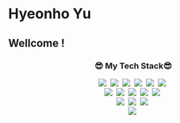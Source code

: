 # Hyeonho Yu
## Wellcome !

<h3 align="center">😎 My Tech Stack😎</h3>

<p align="center">
  <img src="https://img.shields.io/badge/Java-007396?style=flat-square&logo=Java&logoColor=white"/></a>&nbsp 
  <img src="https://img.shields.io/badge/javascript-F7DF1E?style=flat-square&logo=javascript&logoColor=white"/></a>&nbsp 
  <img src="https://img.shields.io/badge/html5-E34F26?style=flat-square&logo=html5&logoColor=white"/></a>&nbsp 
  <img src="https://img.shields.io/badge/css3-1572B6?style=flat-square&logo=css3&logoColor=white"/></a>&nbsp 
  <img src="https://img.shields.io/badge/spring-6DB33F?style=flat-square&logo=spring&logoColor=white"/></a>&nbsp 
  <img src="https://img.shields.io/badge/springboot-6DB33F?style=flat-square&logo=springboot&logoColor=white"/></a>&nbsp </br>
  <img src="https://img.shields.io/badge/apachetomcat-F8DC75?style=flat-square&logo=apachetomcat&logoColor=white"/></a>&nbsp 
  <img src="https://img.shields.io/badge/mysql-4479A1?style=flat-square&logo=mysql&logoColor=white"/></a>&nbsp 
  <img src="https://img.shields.io/badge/github-181717?style=flat-square&logo=github&logoColor=white"/></a>&nbsp 
  <img src="https://img.shields.io/badge/docker-2496ED?style=flat-square&logo=docker&logoColor=white"/></a>&nbsp 
  <img src="https://img.shields.io/badge/redis-DC382D?style=flat-square&logo=redis&logoColor=white"/></a>&nbsp </br>
  <img src="https://img.shields.io/badge/Visual-Studio-5C2D91?style=flat-square&logo=Visual-Studio&logoColor=white"/></a>&nbsp 
  <img src="https://img.shields.io/badge/Eclipse-IDE-525C86?style=flat-square&logo=Eclipse-IDE&logoColor=white"/></a>&nbsp 
  <img src="https://img.shields.io/badge/Intellij-IDEA-000000?style=flat-square&logo=Intellij-IDEA&logoColor=white"/></a>&nbsp </br>
  <img src="https://img.shields.io/badge/windows-0078D4?style=flat-square&logo=windows&logoColor=white"/></a>&nbsp 

</p>
